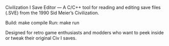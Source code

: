 Civilization I Save Editor — A C/C++ tool for reading and editing save files (.SVE) from the 1990 Sid Meier’s Civilization.

Build: make compile
Run: make run

Designed for retro game enthusiasts and modders who want to peek inside or tweak their original Civ I saves.
